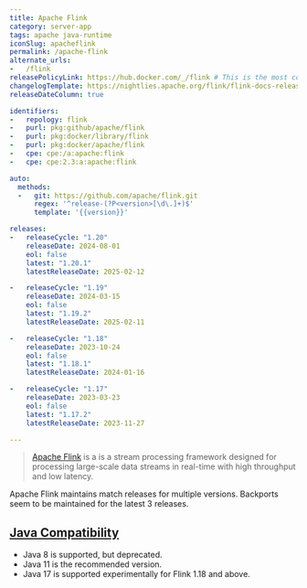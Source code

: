 ```yaml
---
title: Apache Flink
category: server-app
tags: apache java-runtime
iconSlug: apacheflink
permalink: /apache-flink
alternate_urls:
-   /flink
releasePolicyLink: https://hub.docker.com/_/flink # This is the most conclusive resource
changelogTemplate: https://nightlies.apache.org/flink/flink-docs-release-__RELEASE_CYCLE__/release-notes/flink-__RELEASE_CYCLE__/
releaseDateColumn: true

identifiers:
-   repology: flink
-   purl: pkg:github/apache/flink
-   purl: pkg:docker/library/flink
-   purl: pkg:docker/apache/flink
-   cpe: cpe:/a:apache:flink
-   cpe: cpe:2.3:a:apache:flink

auto:
  methods:
  -   git: https://github.com/apache/flink.git
      regex: '^release-(?P<version>[\d\.]+)$'
      template: '{{version}}'

releases:
-   releaseCycle: "1.20"
    releaseDate: 2024-08-01
    eol: false
    latest: "1.20.1"
    latestReleaseDate: 2025-02-12

-   releaseCycle: "1.19"
    releaseDate: 2024-03-15
    eol: false
    latest: "1.19.2"
    latestReleaseDate: 2025-02-11

-   releaseCycle: "1.18"
    releaseDate: 2023-10-24
    eol: false
    latest: "1.18.1"
    latestReleaseDate: 2024-01-16

-   releaseCycle: "1.17"
    releaseDate: 2023-03-23
    eol: false
    latest: "1.17.2"
    latestReleaseDate: 2023-11-27

---
```


> [Apache Flink](https://flink.apache.org/) is a  is a stream processing
> framework designed for processing large-scale data streams in real-time with
> high throughput and low latency.

Apache Flink maintains match releases for multiple versions. Backports seem to be
maintained for the latest 3 releases.

## [Java Compatibility](https://nightlies.apache.org/flink/flink-docs-release-1.19/docs/deployment/java_compatibility/)

- Java 8 is supported, but deprecated.
- Java 11 is the recommended version.
- Java 17 is supported experimentally for Flink 1.18 and above.
